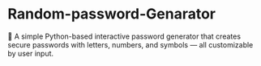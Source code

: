 # Random-password-Genarator
🔐 A simple Python-based interactive password generator that creates secure passwords with letters, numbers, and symbols — all customizable by user input.
